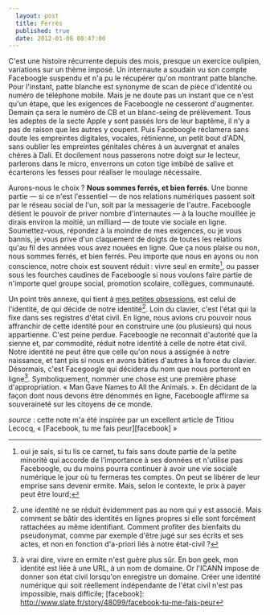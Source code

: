 ```yaml
---
  layout: post
  title: Ferrés
  published: true
  date: 2012-01-08 00:47:00
---
```


C'est une histoire récurrente depuis des mois, presque un exercice oulipien, variations sur un thème imposé. Un internaute a soudain vu son compte Faceboogle suspendu et n'a pu le récupérer qu'on montrant patte blanche. Pour l'instant, patte blanche est synonyme de scan de pièce d'identité ou numéro de téléphone mobile. Mais je ne doute pas un instant que ce n'est qu'un étape, que les exigences de Faceboogle ne cesseront d'augmenter. Demain ça sera le numéro de CB et un blanc-seing de prélèvement. Tous les adeptes de la secte Apple y sont passés lors de leur baptême, il n'y a pas de raison que les autres y coupent. Puis Faceboogle réclamera sans doute les empreintes digitales, vocales, rétinienne, un petit bout d'ADN, sans oublier les empreintes génitales chères à un auvergnat et anales chères à Dali. Et docilement nous passerons notre doigt sur le lecteur, parlerons dans le micro, enverrons un coton tige imbibé de salive et écarterons les fesses pour réaliser le moulage nécessaire.

Aurons-nous le choix&nbsp;? **Nous sommes ferrés, et bien ferrés**. Une bonne partie —&nbsp;si ce n'est l'essentiel&nbsp;— de nos relations numériques passent soit par le réseau social de l'un, soit par la messagerie de l'autre. Faceboogle détient le pouvoir de priver nombre d'internautes —&nbsp;à la louche mouillée je dirais environ la moitié, un milliard&nbsp;— de toute vie sociale en ligne. Soumettez-vous, répondez à la moindre de mes exigences, ou je vous bannis, je vous prive d'un claquement de doigts de toutes les relations qu'au fil des années vous avez nouées en ligne. Que ça nous plaise ou non, nous sommes ferrés, et bien ferrés. Peu importe que nous en ayons ou non conscience, notre choix est souvent réduit : vivre seul en ermite[^ermite], ou passer sous les fourches caudines de Faceboogle si nous voulons faire partie de n'importe quel groupe social, promotion scolaire, collègues, communauté.

Un point très annexe, qui tient à [mes petites obsessions](www.clochix.net/post/2011/08/21/Nouvelle-question-d-identité), est celui de l'identité, de qui décide de notre identité[^identité]. Loin du clavier, c'est l'état qui la fixe dans ses registres d'état civil. En ligne, nous avions cru pouvoir nous affranchir de cette identité pour en construire une (ou plusieurs) qui nous appartienne. C'est peine perdue. Faceboogle ne reconnait d'autorité que la sienne et, par commodité, réduit notre identité à celle de notre état civil. Notre identité ne peut être que celle qu'on nous a assignée à notre naissance, et tant pis si nous en avons bâties d'autres à la force du clavier. Désormais, c'est Facegoogle qui décidera du nom que nous porteront en ligne[^domain]. Symboliquement, nommer une chose est une première phase d'appropriation. «&nbsp;Man Gave Names to All the Animals.&nbsp;». En décidant de la façon dont nous devons être dénommés en ligne, Faceboogle affirme sa souveraineté sur les citoyens de ce monde.

*source&nbsp;*: cette note m'a été inspirée par un excellent article de Titiou Lecocq, «&nbsp;[Facebook, tu me fais peur][facebook]&nbsp;»


[^ermite]: oui je sais, si tu lis ce carnet, tu fais sans doute partie de la petite minorité qui accorde de l'importance à ses données et n'utilise pas Faceboogle, ou du moins pourra continuer à avoir une vie sociale numérique le jour où tu fermeras tes comptes. On peut se libérer de leur emprise sans devenir ermite. Mais, selon le contexte, le prix à payer peut être lourd;
[^identité]: une identité ne se réduit évidemment pas au nom qui y est associé. Mais comment se bâtir des identités en lignes propres si elle sont forcément rattachées au même identifiant. Comment profiter des bienfaits du pseudonymat, comme par exemple d'être jugé sur ses écrits et ses actes, et non en fonction d'a-priori liés à notre état-civil&nbsp;?
[^domain]: à vrai dire, vivre en ermite n'est guère plus sûr. En bon geek, mon identité est liée à une URL, à un nom de domaine. Or l'ICANN impose de donner son état civil lorsqu'on enregistre un domaine. Créer une identité numérique qui soit réellement indépendante de l'état civil n'est pas impossible, mais difficile;
[facebook]: http://www.slate.fr/story/48099/facebook-tu-me-fais-peur

